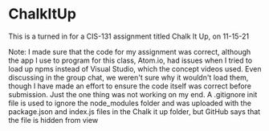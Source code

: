# ChalkItUp

This is a turned in for a CIS-131 assignment titled Chalk It Up, on 11-15-21

Note: I made sure that the code for my assignment was correct, although the app I use to program for this class, Atom.io, had issues when I tried to load up npms instead of Visual Studio, which the concept videos used. 
Even discussing in the group chat, we weren't sure why it wouldn't load them, though I have made an effort to ensure the code itself was correct before submission.
Just the one thing was not working on my end.
A .gitignore init file is used to ignore the node_modules folder and was uploaded with the package.json and index.js files in the Chalk it up folder, but GitHub says that the file is hidden from view
